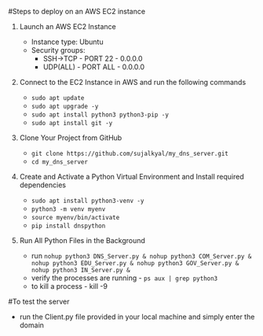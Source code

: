 #Steps to deploy on an AWS EC2 instance

1. Launch an AWS EC2 Instance
    * Instance type: Ubuntu
    * Security groups: 
        * SSH->TCP - PORT 22 - 0.0.0.0
        * UDP(ALL) - PORT ALL - 0.0.0.0

2. Connect to the EC2 Instance in AWS and run the following commands
    * `sudo apt update`
    * `sudo apt upgrade -y`
    * `sudo apt install python3 python3-pip -y`
    * `sudo apt install git -y`

3. Clone Your Project from GitHub
    * `git clone https://github.com/sujalkyal/my_dns_server.git`
    * `cd my_dns_server`

4. Create and Activate a Python Virtual Environment and Install required dependencies
    * `sudo apt install python3-venv -y`
    * `python3 -m venv myenv`
    * `source myenv/bin/activate`
    * `pip install dnspython`

5. Run All Python Files in the Background
    * run `nohup python3 DNS_Server.py & nohup python3 COM_Server.py & nohup python3 EDU_Server.py & nohup python3 GOV_Server.py & nohup python3 IN_Server.py &`
    * verify the processes are running - `ps aux | grep python3`
    * to kill a process - kill -9 <PID>

#To test the server 

- run the Client.py file provided in your local machine and simply enter the domain
